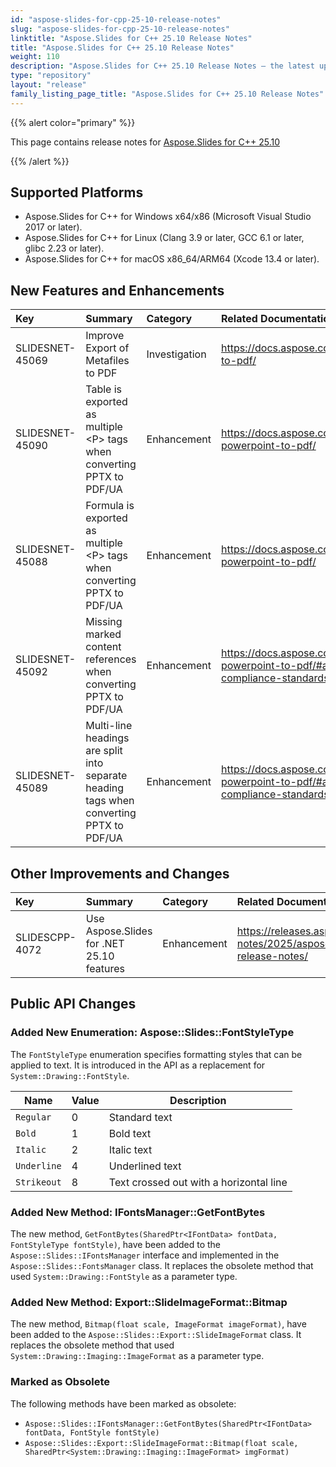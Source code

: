 ```yaml
---
id: "aspose-slides-for-cpp-25-10-release-notes"
slug: "aspose-slides-for-cpp-25-10-release-notes"
linktitle: "Aspose.Slides for C++ 25.10 Release Notes"
title: "Aspose.Slides for C++ 25.10 Release Notes"
weight: 110
description: "Aspose.Slides for C++ 25.10 Release Notes – the latest updates and fixes."
type: "repository"
layout: "release"
family_listing_page_title: "Aspose.Slides for C++ 25.10 Release Notes"
---
```


{{% alert color="primary" %}} 

This page contains release notes for [Aspose.Slides for C++ 25.10](https://www.nuget.org/packages/Aspose.Slides.Cpp/)

{{% /alert %}}

## Supported Platforms
- Aspose.Slides for C++ for Windows x64/x86 (Microsoft Visual Studio 2017 or later).
- Aspose.Slides for C++ for Linux (Clang 3.9 or later, GCC 6.1 or later, glibc 2.23 or later).
- Aspose.Slides for C++ for macOS x86_64/ARM64 (Xcode 13.4 or later).

## New Features and Enhancements
|**Key**|**Summary**|**Category**|**Related Documentation**|
| :- | :- | :- | :- |
|SLIDESNET-45069|Improve Export of Metafiles to PDF|Investigation|<https://docs.aspose.com/slides/net/conversion-to-pdf/>|
|SLIDESNET-45090|Table is exported as multiple \<P\> tags when converting PPTX to PDF/UA|Enhancement|<https://docs.aspose.com/slides/net/convert-powerpoint-to-pdf/>|
|SLIDESNET-45088|Formula is exported as multiple \<P\> tags when converting PPTX to PDF/UA|Enhancement|<https://docs.aspose.com/slides/net/convert-powerpoint-to-pdf/>|
|SLIDESNET-45092|Missing marked content references when converting PPTX to PDF/UA|Enhancement|<https://docs.aspose.com/slides/net/convert-powerpoint-to-pdf/#accessibility-and-compliance-standards-for-pdf>|
|SLIDESNET-45089|Multi-line headings are split into separate heading tags when converting PPTX to PDF/UA|Enhancement|<https://docs.aspose.com/slides/net/convert-powerpoint-to-pdf/#accessibility-and-compliance-standards-for-pdf>|

## Other Improvements and Changes
|**Key**|**Summary**|**Category**|**Related Documentation**|
| :- | :- | :- | :- |
|SLIDESCPP-4072|Use Aspose.Slides for .NET 25.10 features|Enhancement|<https://releases.aspose.com/slides/net/release-notes/2025/aspose-slides-for-net-25-10-release-notes/>|

## Public API Changes

### Added New Enumeration: Aspose::Slides::FontStyleType

The `FontStyleType` enumeration specifies formatting styles that can be applied to text. 
It is introduced in the API as a replacement for `System::Drawing::FontStyle`.

| Name | Value | Description |
| --- | --- | --- |
| `Regular` | 0 | Standard text |
| `Bold` | 1 | Bold text |
| `Italic` | 2 | Italic text |
| `Underline` | 4 | Underlined text |
| `Strikeout` | 8 | Text crossed out with a horizontal line |

### Added New Method: IFontsManager::GetFontBytes

The new method, `GetFontBytes(SharedPtr<IFontData> fontData, FontStyleType fontStyle)`, have been added to the `Aspose::Slides::IFontsManager` interface and implemented in the `Aspose::Slides::FontsManager` class. 
It replaces the obsolete method that used `System::Drawing::FontStyle` as a parameter type.

### Added New Method: Export::SlideImageFormat::Bitmap

The new method, `Bitmap(float scale, ImageFormat imageFormat)`, have been added to the `Aspose::Slides::Export::SlideImageFormat` class. 
It replaces the obsolete method that used `System::Drawing::Imaging::ImageFormat` as a parameter type.

### Marked as Obsolete

The following methods have been marked as obsolete:

- `Aspose::Slides::IFontsManager::GetFontBytes(SharedPtr<IFontData> fontData, FontStyle fontStyle)`
- `Aspose::Slides::Export::SlideImageFormat::Bitmap(float scale, SharedPtr<System::Drawing::Imaging::ImageFormat> imgFormat)`
